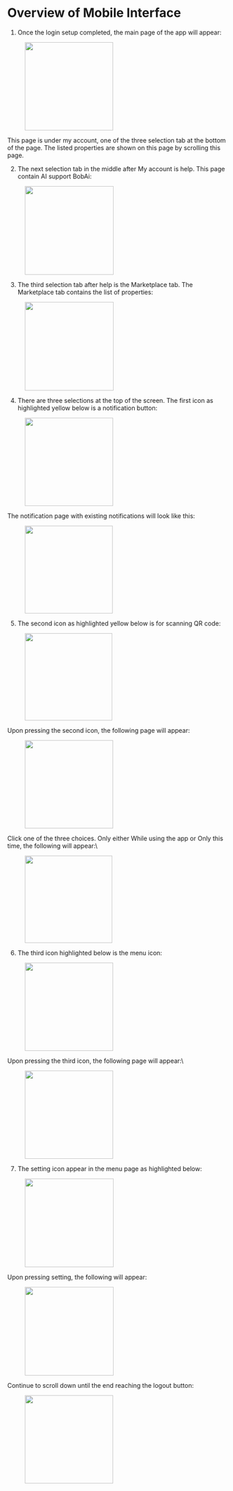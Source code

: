 # Overview of Mobile Interface

1. Once the login setup completed, the main page of the app will appear:&#x20;

<figure><img src="../../../../../.gitbook/assets/image (5) (1) (2).png" alt="" width="201"><figcaption></figcaption></figure>

This page is under my account, one of the three selection tab at the bottom of the page. The listed properties are shown on this page by scrolling this page.



2. The next selection tab in the middle after My account is help. This page contain AI support BobAi:

<figure><img src="../../../../../.gitbook/assets/image (1) (1) (1) (2).png" alt="" width="202"><figcaption></figcaption></figure>

3. The third selection tab after help is the Marketplace tab. The Marketplace tab contains the list of properties:

<figure><img src="../../../../../.gitbook/assets/image (2) (1) (1) (2).png" alt="" width="202"><figcaption></figcaption></figure>



4. There are three selections at the top of the screen. The first icon as highlighted yellow below is a notification button:

<figure><img src="../../../../../.gitbook/assets/image (3) (1) (1) (2).png" alt="" width="201"><figcaption></figcaption></figure>

The notification page with existing notifications will look like this:

<figure><img src="../../../../../.gitbook/assets/image (4) (1) (1) (2).png" alt="" width="200"><figcaption></figcaption></figure>



5. The second icon as highlighted yellow below is for scanning QR code:

<figure><img src="../../../../../.gitbook/assets/image (5) (1) (2) (1).png" alt="" width="199"><figcaption></figcaption></figure>

Upon pressing the second icon, the following page will appear:

<figure><img src="../../../../../.gitbook/assets/image (6) (1) (2).png" alt="" width="201"><figcaption></figcaption></figure>

Click one of the three choices. Only either While using the app or Only this time, the following will appear:\


<figure><img src="../../../../../.gitbook/assets/image (7) (1) (2).png" alt="" width="199"><figcaption></figcaption></figure>



6. The third icon highlighted below is the menu icon:

<figure><img src="../../../../../.gitbook/assets/image (8) (1) (2).png" alt="" width="201"><figcaption></figcaption></figure>

Upon pressing the third icon, the following page will appear:\


<figure><img src="../../../../../.gitbook/assets/image (10) (1) (2).png" alt="" width="201"><figcaption></figcaption></figure>



7. The setting icon appear in the menu page as highlighted below:

<figure><img src="../../../../../.gitbook/assets/image (11) (1).png" alt="" width="202"><figcaption></figcaption></figure>

Upon pressing setting, the following will appear:&#x20;

<figure><img src="../../../../../.gitbook/assets/image (12) (1).png" alt="" width="202"><figcaption></figcaption></figure>

Continue to scroll down until the end reaching the logout button:

<figure><img src="../../../../../.gitbook/assets/image (13) (2).png" alt="" width="201"><figcaption></figcaption></figure>
